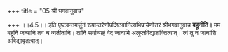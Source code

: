 +++
title = "05 श्री भगवानुवाच"

+++
।।4.5।। इति पृष्टवन्तमर्जुनं रूपान्तरेणोपदिष्टवानित्यभिप्रायेणोत्तरं
श्रीभगवानुवाच **बहूनीति।** मम बहूनि जन्मानि तव च व्यतीतानि। तानि
सर्वाण्यहं वेद जानामि अलुप्तविद्याशक्तित्वात्। त्वं तु न जानासि
अविद्यावृतत्वात्।
